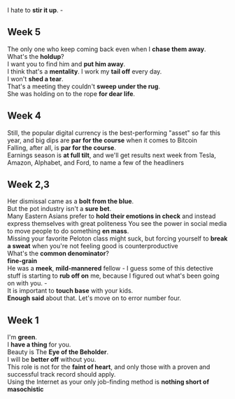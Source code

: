 I hate to **stir it up**. -  
## Week 5 

The only one who keep coming back even when I **chase them away**. 
What's the **holdup**?  
I want you to find him and **put him away**.  
I think that's a **mentality**. I work my **tail off** every day.  
I won't **shed a tear**.  
That's a meeting they couldn't **sweep under the rug**.  
She was holding on to the rope **for dear life**.   

## Week 4 
Still, the popular digital currency is the best-performing "asset" so far this year, and big dips are **par for the course** when it comes to Bitcoin  
Falling, after all, is **par for the course**.  
Earnings season is **at full tilt**, and we'll get results next week from Tesla, Amazon, Alphabet, and Ford, to name a few of the headliners  

## Week 2,3

Her dismissal came as a **bolt from the blue**.  
But the pot industry isn't a **sure bet**.  
Many Eastern Asians prefer to **hold their emotions in check** and instead express themselves with great politeness
You see the power in social media to move people to do something **en mass**.  
Missing your favorite Peloton class might suck, but forcing yourself to **break a sweat** when you're not feeling good is counterproductive  
What's the **common denominator**?  
**fine-grain**  
He was a **meek**, **mild-mannered** fellow - 
I guess some of this detective stuff is starting to **rub off on** me, because I figured out what's been going on with you. -  
It is important to **touch base** with your kids.  
**Enough said** about that. Let's move on to error number four.  

## Week 1

I'm **green**.  
I **have a thing** for you.  
Beauty is The **Eye of the Beholder**.  
I will be **better off** without you.  
This role is not for the **faint of heart**, and only those with a proven and successful track record should apply.  
Using the Internet as your only job-finding method is **nothing short of** **masochistic**  


